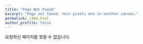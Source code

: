 ```yaml
---
title: "Page Not Found"
excerpt: "Page not found. Your pixels are in another canvas."
permalink: /404.html
author_profile: false
---
```


요청하신 페이지를 찾을 수 없습니다.

<script>
  var GOOG_FIXURL_LANG = 'en';
  var GOOG_FIXURL_SITE = '';
</script>

<script src="https://linkhelp.clients.google.com/tbproxy/lh/wm/fixurl.js">
</script>
